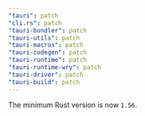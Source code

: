 ```yaml
---
"tauri": patch
"cli.rs": patch
"tauri-bundler": patch
"tauri-utils": patch
"tauri-macros": patch
"tauri-codegen": patch
"tauri-runtime": patch
"tauri-runtime-wry": patch
"tauri-driver": patch
"tauri-build": patch
---
```


The minimum Rust version is now `1.56`.
